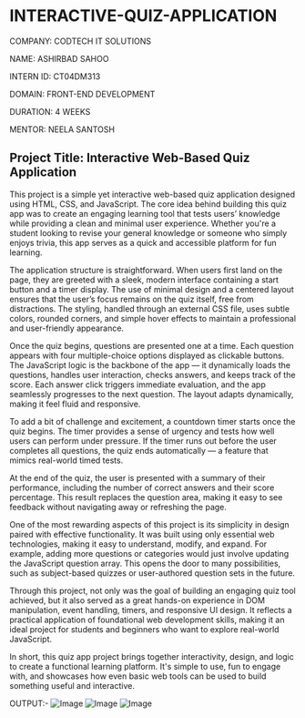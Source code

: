 # INTERACTIVE-QUIZ-APPLICATION

COMPANY: CODTECH IT SOLUTIONS

NAME: ASHIRBAD SAHOO

INTERN ID: CT04DM313

DOMAIN: FRONT-END DEVELOPMENT

DURATION: 4 WEEKS

MENTOR: NEELA SANTOSH

## Project Title: Interactive Web-Based Quiz Application

This project is a simple yet interactive web-based quiz application designed using HTML, CSS, and JavaScript. The core idea behind building this quiz app was to create an engaging learning tool that tests users’ knowledge while providing a clean and minimal user experience. Whether you're a student looking to revise your general knowledge or someone who simply enjoys trivia, this app serves as a quick and accessible platform for fun learning.

The application structure is straightforward. When users first land on the page, they are greeted with a sleek, modern interface containing a start button and a timer display. The use of minimal design and a centered layout ensures that the user’s focus remains on the quiz itself, free from distractions. The styling, handled through an external CSS file, uses subtle colors, rounded corners, and simple hover effects to maintain a professional and user-friendly appearance.

Once the quiz begins, questions are presented one at a time. Each question appears with four multiple-choice options displayed as clickable buttons. The JavaScript logic is the backbone of the app — it dynamically loads the questions, handles user interaction, checks answers, and keeps track of the score. Each answer click triggers immediate evaluation, and the app seamlessly progresses to the next question. The layout adapts dynamically, making it feel fluid and responsive.

To add a bit of challenge and excitement, a countdown timer starts once the quiz begins. The timer provides a sense of urgency and tests how well users can perform under pressure. If the timer runs out before the user completes all questions, the quiz ends automatically — a feature that mimics real-world timed tests.

At the end of the quiz, the user is presented with a summary of their performance, including the number of correct answers and their score percentage. This result replaces the question area, making it easy to see feedback without navigating away or refreshing the page.

One of the most rewarding aspects of this project is its simplicity in design paired with effective functionality. It was built using only essential web technologies, making it easy to understand, modify, and expand. For example, adding more questions or categories would just involve updating the JavaScript question array. This opens the door to many possibilities, such as subject-based quizzes or user-authored question sets in the future.

Through this project, not only was the goal of building an engaging quiz tool achieved, but it also served as a great hands-on experience in DOM manipulation, event handling, timers, and responsive UI design. It reflects a practical application of foundational web development skills, making it an ideal project for students and beginners who want to explore real-world JavaScript.

In short, this quiz app project brings together interactivity, design, and logic to create a functional learning platform. It's simple to use, fun to engage with, and showcases how even basic web tools can be used to build something useful and interactive.

OUTPUT:-
![Image](https://github.com/user-attachments/assets/0aa50267-72c3-43da-a422-9199657b3cce)
![Image](https://github.com/user-attachments/assets/13dcf794-4edc-4dfd-8f18-4ab3b03bbc95)
![Image](https://github.com/user-attachments/assets/aeb2f9c0-e1c7-4a03-b749-a2992f0db68a)

